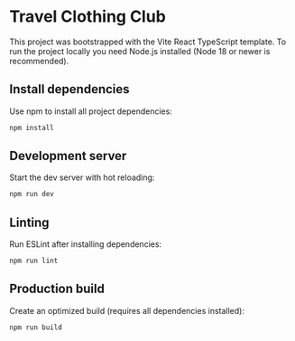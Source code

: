 # Travel Clothing Club

This project was bootstrapped with the Vite React TypeScript template. To run the project locally you need Node.js installed (Node 18 or newer is recommended).

## Install dependencies

Use npm to install all project dependencies:

```bash
npm install
```

## Development server

Start the dev server with hot reloading:

```bash
npm run dev
```

## Linting

Run ESLint after installing dependencies:

```bash
npm run lint
```

## Production build

Create an optimized build (requires all dependencies installed):

```bash
npm run build
```

